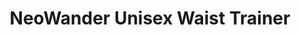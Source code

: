 ---
layout: product
title: NeoWander Unisex Waist Trainer
product_image: /active/2871-neogreen.png
product_image_hover: /active/2871-fucsia.png
price: '38.00'
categories: Waist
---
